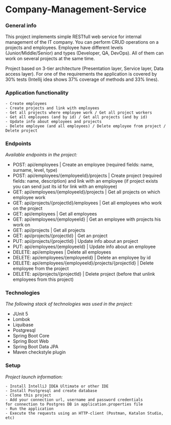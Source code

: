 # Company-Management-Service

### General info
This project implements simple RESTfull web service for internal management of the IT company.
You can perform CRUD operations on a projects and employees.
Employee have different levels (Junior/Middle/Senior) and types (Developer, QA, DevOps). 
All of them can work on several projects at the same time.

Project based on 3-tier architecture (Presentation layer,
Service layer, Data access layer). 
For one of the requirements the application is covered by 30% tests
(Intellij idea shows 37% coverage of methods and 33% lines).

### Application functionality
```
- Create employees
- Create projects and link with employees
- Get all projects where employee work / Get all project workers
- Get all employees (and by id) / Get all projects (and by id)
- Update info about employees and projects
- Delete employee (and all employees) / Delete employee from project / Delete project
```

### Endpoints
*Available endpoints in the project:*
* POST: api/employees | Create an employee (required fields: name, surname, level, type)
* POST: api/employees/{employeeId}/projects | Create project (required fields: name, description) and link with an employee (if project exists you can send just its id for link with an employee)
* GET: api/employees/{employeeId}/projects | Get all projects on which employee work
* GET: api/projects/{projectId}/employees | Get all employees who work on the project
* GET: api/employees | Get all employees
* GET: api/employees/{employeeId} | Get an employee with projects his work on
* GET: api/projects | Get all projects
* GET: api/projects/{projectId} | Get an project
* PUT: api/projects/{projectId} | Update info about an project
* PUT: api/employees/{employeeId} | Update info about an employee
* DELETE: api/employees | Delete all employees
* DELETE: api/employees/{employeeId} | Delete an employee by id
* DELETE: api/employees/{employeeId}/projects/{projectId} | Delete employee from the project
* DELETE: api/projects/{projectId} | Delete project (before that unlink employees from this project)

### Technologies
*The following stack of technologies was used in the project:*
* JUnit 5
* Lombok
* Liquibase
* Postgresql
* Spring Boot Core
* Spring Boot Web
* Spring Boot Data JPA
* Maven checkstyle plugin

### Setup
*Project launch information:*
```
- Install IntelliJ IDEA Ultimate or other IDE
- Install Postgresql and create database
- Clone this project
- Add your connection url, username and password credentials
for connection to Postgres DB in application.properties file
- Run the application
- Execute the requests using an HTTP-client (Postman, Katalon Studio, etc)
```